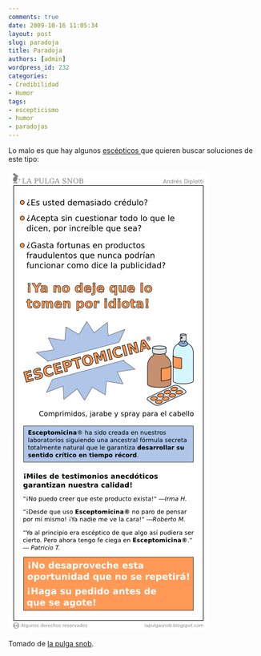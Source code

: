 ```yaml
---
comments: true
date: 2009-10-16 11:05:34
layout: post
slug: paradoja
title: Paradoja
authors: [admin]
wordpress_id: 232
categories:
- Credibilidad
- Humor
tags:
- escepticismo
- humor
- paradojas
---
```


Lo malo es que hay algunos [escépticos ](http://etimologias.dechile.net/?esce.ptico)que quieren buscar soluciones de este tipo:

![llameya.png](llameya.png)

Tomado de [la pulga snob](http://lapulgasnob.blogspot.com/2009/10/llame-ya.html).



